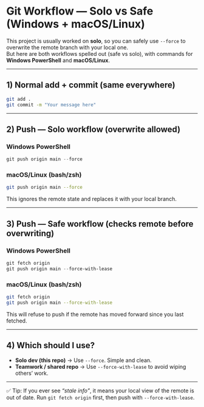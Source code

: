 # Git Workflow — Solo vs Safe (Windows + macOS/Linux)

This project is usually worked on **solo**, so you can safely use `--force` to overwrite
the remote branch with your local one.  
But here are both workflows spelled out (safe vs solo), with commands for **Windows PowerShell** and **macOS/Linux**.

---

## 1) Normal add + commit (same everywhere)

```bash
git add .
git commit -m "Your message here"
```

---

## 2) Push — Solo workflow (overwrite allowed)

### Windows PowerShell

```powershell
git push origin main --force
```

### macOS/Linux (bash/zsh)

```bash
git push origin main --force
```

This ignores the remote state and replaces it with your local branch.

---

## 3) Push — Safe workflow (checks remote before overwriting)

### Windows PowerShell

```powershell
git fetch origin
git push origin main --force-with-lease
```

### macOS/Linux (bash/zsh)

```bash
git fetch origin
git push origin main --force-with-lease
```

This will refuse to push if the remote has moved forward since you last fetched.

---

## 4) Which should I use?

- **Solo dev (this repo)** → Use `--force`. Simple and clean.
- **Teamwork / shared repo** → Use `--force-with-lease` to avoid wiping others’ work.

---

✅ Tip: If you ever see _“stale info”_, it means your local view of the remote is out of date. Run `git fetch origin` first, then push with `--force-with-lease`.
